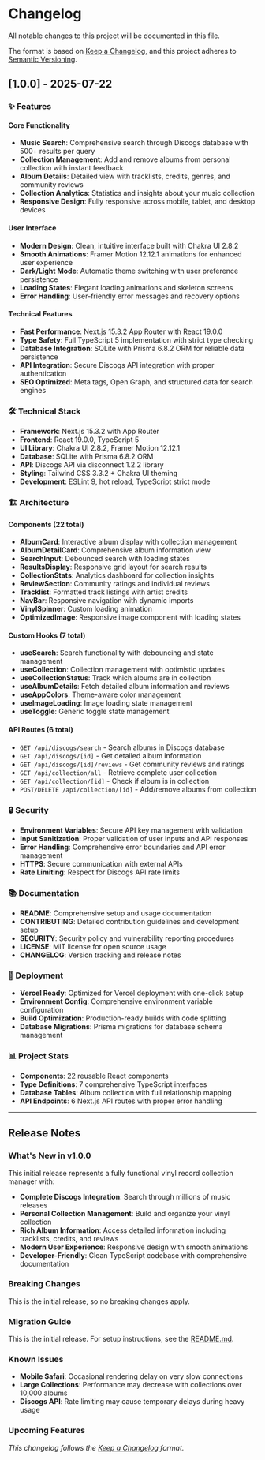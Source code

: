 # Changelog

All notable changes to this project will be documented in this file.

The format is based on [Keep a Changelog](https://keepachangelog.com/en/1.0.0/),
and this project adheres to [Semantic Versioning](https://semver.org/spec/v2.0.0.html).

## [1.0.0] - 2025-07-22

### ✨ Features

#### Core Functionality

- **Music Search**: Comprehensive search through Discogs database with 500+ results per query
- **Collection Management**: Add and remove albums from personal collection with instant feedback
- **Album Details**: Detailed view with tracklists, credits, genres, and community reviews
- **Collection Analytics**: Statistics and insights about your music collection
- **Responsive Design**: Fully responsive across mobile, tablet, and desktop devices

#### User Interface

- **Modern Design**: Clean, intuitive interface built with Chakra UI 2.8.2
- **Smooth Animations**: Framer Motion 12.12.1 animations for enhanced user experience
- **Dark/Light Mode**: Automatic theme switching with user preference persistence
- **Loading States**: Elegant loading animations and skeleton screens
- **Error Handling**: User-friendly error messages and recovery options

#### Technical Features

- **Fast Performance**: Next.js 15.3.2 App Router with React 19.0.0
- **Type Safety**: Full TypeScript 5 implementation with strict type checking
- **Database Integration**: SQLite with Prisma 6.8.2 ORM for reliable data persistence
- **API Integration**: Secure Discogs API integration with proper authentication
- **SEO Optimized**: Meta tags, Open Graph, and structured data for search engines

### 🛠️ Technical Stack

- **Framework**: Next.js 15.3.2 with App Router
- **Frontend**: React 19.0.0, TypeScript 5
- **UI Library**: Chakra UI 2.8.2, Framer Motion 12.12.1
- **Database**: SQLite with Prisma 6.8.2 ORM
- **API**: Discogs API via disconnect 1.2.2 library
- **Styling**: Tailwind CSS 3.3.2 + Chakra UI theming
- **Development**: ESLint 9, hot reload, TypeScript strict mode

### 🏗️ Architecture

#### Components (22 total)

- **AlbumCard**: Interactive album display with collection management
- **AlbumDetailCard**: Comprehensive album information view
- **SearchInput**: Debounced search with loading states
- **ResultsDisplay**: Responsive grid layout for search results
- **CollectionStats**: Analytics dashboard for collection insights
- **ReviewSection**: Community ratings and individual reviews
- **Tracklist**: Formatted track listings with artist credits
- **NavBar**: Responsive navigation with dynamic imports
- **VinylSpinner**: Custom loading animation
- **OptimizedImage**: Responsive image component with loading states

#### Custom Hooks (7 total)

- **useSearch**: Search functionality with debouncing and state management
- **useCollection**: Collection management with optimistic updates
- **useCollectionStatus**: Track which albums are in collection
- **useAlbumDetails**: Fetch detailed album information and reviews
- **useAppColors**: Theme-aware color management
- **useImageLoading**: Image loading state management
- **useToggle**: Generic toggle state management

#### API Routes (6 total)

- `GET /api/discogs/search` - Search albums in Discogs database
- `GET /api/discogs/[id]` - Get detailed album information
- `GET /api/discogs/[id]/reviews` - Get community reviews and ratings
- `GET /api/collection/all` - Retrieve complete user collection
- `GET /api/collection/[id]` - Check if album is in collection
- `POST/DELETE /api/collection/[id]` - Add/remove albums from collection

### 🔒 Security

- **Environment Variables**: Secure API key management with validation
- **Input Sanitization**: Proper validation of user inputs and API responses
- **Error Handling**: Comprehensive error boundaries and API error management
- **HTTPS**: Secure communication with external APIs
- **Rate Limiting**: Respect for Discogs API rate limits

### 📚 Documentation

- **README**: Comprehensive setup and usage documentation
- **CONTRIBUTING**: Detailed contribution guidelines and development setup
- **SECURITY**: Security policy and vulnerability reporting procedures
- **LICENSE**: MIT license for open source usage
- **CHANGELOG**: Version tracking and release notes

### 🚀 Deployment

- **Vercel Ready**: Optimized for Vercel deployment with one-click setup
- **Environment Config**: Comprehensive environment variable configuration
- **Build Optimization**: Production-ready builds with code splitting
- **Database Migrations**: Prisma migrations for database schema management

### 📊 Project Stats

- **Components**: 22 reusable React components
- **Type Definitions**: 7 comprehensive TypeScript interfaces
- **Database Tables**: Album collection with full relationship mapping
- **API Endpoints**: 6 Next.js API routes with proper error handling

---

## Release Notes

### What's New in v1.0.0

This initial release represents a fully functional vinyl record collection manager with:

- **Complete Discogs Integration**: Search through millions of music releases
- **Personal Collection Management**: Build and organize your vinyl collection
- **Rich Album Information**: Access detailed information including tracklists, credits, and reviews
- **Modern User Experience**: Responsive design with smooth animations
- **Developer-Friendly**: Clean TypeScript codebase with comprehensive documentation

### Breaking Changes

This is the initial release, so no breaking changes apply.

### Migration Guide

This is the initial release. For setup instructions, see the [README.md](README.md).

### Known Issues

- **Mobile Safari**: Occasional rendering delay on very slow connections
- **Large Collections**: Performance may decrease with collections over 10,000 albums
- **Discogs API**: Rate limiting may cause temporary delays during heavy usage

### Upcoming Features

_This changelog follows the [Keep a Changelog](https://keepachangelog.com/) format._
